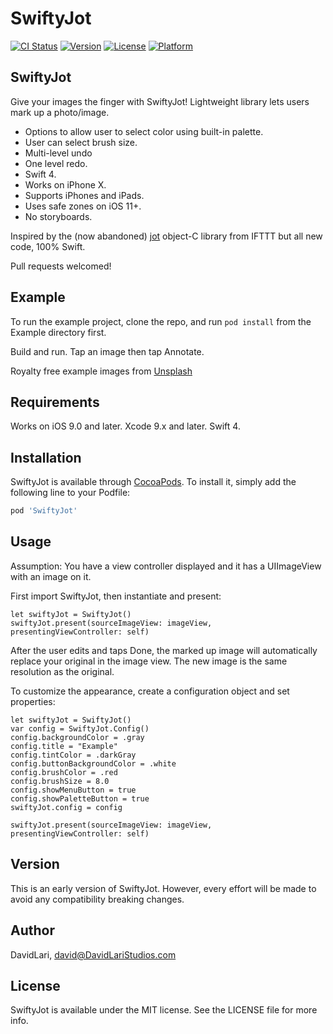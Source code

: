 # SwiftyJot

[![CI Status](http://img.shields.io/travis/DavidLari/SwiftyJot.svg?style=flat)](https://travis-ci.org/DavidLari/SwiftyJot)
[![Version](https://img.shields.io/cocoapods/v/SwiftyJot.svg?style=flat)](http://cocoapods.org/pods/SwiftyJot)
[![License](https://img.shields.io/cocoapods/l/SwiftyJot.svg?style=flat)](http://cocoapods.org/pods/SwiftyJot)
[![Platform](https://img.shields.io/cocoapods/p/SwiftyJot.svg?style=flat)](http://cocoapods.org/pods/SwiftyJot)

## SwiftyJot

Give your images the finger with SwiftyJot! Lightweight library lets users mark up a photo/image.

- Options to allow user to select color using built-in palette.
- User can select brush size.
- Multi-level undo
- One level redo.
- Swift 4.
- Works on iPhone X.
- Supports iPhones and iPads.
- Uses safe zones on iOS 11+.
- No storyboards.

Inspired by the (now abandoned) [jot](https://github.com/IFTTT/jot) object-C library from IFTTT but all new code, 100% Swift.

Pull requests welcomed!

## Example

To run the example project, clone the repo, and run `pod install` from the Example directory first.

Build and run. Tap an image then tap Annotate.

Royalty free example images from [Unsplash](https://unsplash.com)

## Requirements

Works on iOS 9.0 and later. Xcode 9.x and later. Swift 4.

## Installation

SwiftyJot is available through [CocoaPods](http://cocoapods.org). To install
it, simply add the following line to your Podfile:

```ruby
pod 'SwiftyJot'
```

## Usage

Assumption: You have a view controller displayed and it has a UIImageView with an image on it.

First import SwiftyJot, then instantiate and present:

```
let swiftyJot = SwiftyJot()
swiftyJot.present(sourceImageView: imageView, presentingViewController: self)
```

After the user edits and taps Done, the marked up image will automatically replace your original in the image view.
The new image is the same resolution as the original.

To customize the appearance, create a configuration object and set properties:

```
let swiftyJot = SwiftyJot()
var config = SwiftyJot.Config()
config.backgroundColor = .gray
config.title = "Example"
config.tintColor = .darkGray
config.buttonBackgroundColor = .white
config.brushColor = .red
config.brushSize = 8.0
config.showMenuButton = true
config.showPaletteButton = true
swiftyJot.config = config

swiftyJot.present(sourceImageView: imageView, presentingViewController: self)
```

## Version

This is an early version of SwiftyJot. However, every effort will be made to avoid any compatibility breaking changes.

## Author

DavidLari, david@DavidLariStudios.com

## License

SwiftyJot is available under the MIT license. See the LICENSE file for more info.

